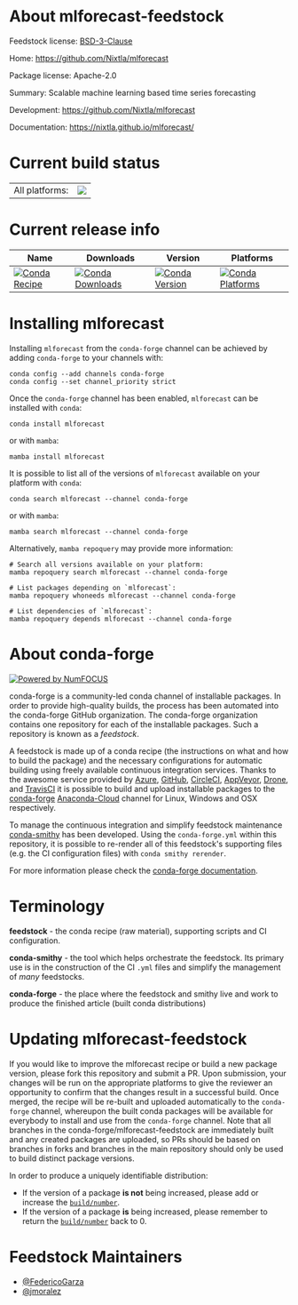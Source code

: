 About mlforecast-feedstock
==========================

Feedstock license: [BSD-3-Clause](https://github.com/conda-forge/mlforecast-feedstock/blob/main/LICENSE.txt)

Home: https://github.com/Nixtla/mlforecast

Package license: Apache-2.0

Summary: Scalable machine learning based time series forecasting

Development: https://github.com/Nixtla/mlforecast

Documentation: https://nixtla.github.io/mlforecast/

Current build status
====================


<table><tr><td>All platforms:</td>
    <td>
      <a href="https://dev.azure.com/conda-forge/feedstock-builds/_build/latest?definitionId=12678&branchName=main">
        <img src="https://dev.azure.com/conda-forge/feedstock-builds/_apis/build/status/mlforecast-feedstock?branchName=main">
      </a>
    </td>
  </tr>
</table>

Current release info
====================

| Name | Downloads | Version | Platforms |
| --- | --- | --- | --- |
| [![Conda Recipe](https://img.shields.io/badge/recipe-mlforecast-green.svg)](https://anaconda.org/conda-forge/mlforecast) | [![Conda Downloads](https://img.shields.io/conda/dn/conda-forge/mlforecast.svg)](https://anaconda.org/conda-forge/mlforecast) | [![Conda Version](https://img.shields.io/conda/vn/conda-forge/mlforecast.svg)](https://anaconda.org/conda-forge/mlforecast) | [![Conda Platforms](https://img.shields.io/conda/pn/conda-forge/mlforecast.svg)](https://anaconda.org/conda-forge/mlforecast) |

Installing mlforecast
=====================

Installing `mlforecast` from the `conda-forge` channel can be achieved by adding `conda-forge` to your channels with:

```
conda config --add channels conda-forge
conda config --set channel_priority strict
```

Once the `conda-forge` channel has been enabled, `mlforecast` can be installed with `conda`:

```
conda install mlforecast
```

or with `mamba`:

```
mamba install mlforecast
```

It is possible to list all of the versions of `mlforecast` available on your platform with `conda`:

```
conda search mlforecast --channel conda-forge
```

or with `mamba`:

```
mamba search mlforecast --channel conda-forge
```

Alternatively, `mamba repoquery` may provide more information:

```
# Search all versions available on your platform:
mamba repoquery search mlforecast --channel conda-forge

# List packages depending on `mlforecast`:
mamba repoquery whoneeds mlforecast --channel conda-forge

# List dependencies of `mlforecast`:
mamba repoquery depends mlforecast --channel conda-forge
```


About conda-forge
=================

[![Powered by
NumFOCUS](https://img.shields.io/badge/powered%20by-NumFOCUS-orange.svg?style=flat&colorA=E1523D&colorB=007D8A)](https://numfocus.org)

conda-forge is a community-led conda channel of installable packages.
In order to provide high-quality builds, the process has been automated into the
conda-forge GitHub organization. The conda-forge organization contains one repository
for each of the installable packages. Such a repository is known as a *feedstock*.

A feedstock is made up of a conda recipe (the instructions on what and how to build
the package) and the necessary configurations for automatic building using freely
available continuous integration services. Thanks to the awesome service provided by
[Azure](https://azure.microsoft.com/en-us/services/devops/), [GitHub](https://github.com/),
[CircleCI](https://circleci.com/), [AppVeyor](https://www.appveyor.com/),
[Drone](https://cloud.drone.io/welcome), and [TravisCI](https://travis-ci.com/)
it is possible to build and upload installable packages to the
[conda-forge](https://anaconda.org/conda-forge) [Anaconda-Cloud](https://anaconda.org/)
channel for Linux, Windows and OSX respectively.

To manage the continuous integration and simplify feedstock maintenance
[conda-smithy](https://github.com/conda-forge/conda-smithy) has been developed.
Using the ``conda-forge.yml`` within this repository, it is possible to re-render all of
this feedstock's supporting files (e.g. the CI configuration files) with ``conda smithy rerender``.

For more information please check the [conda-forge documentation](https://conda-forge.org/docs/).

Terminology
===========

**feedstock** - the conda recipe (raw material), supporting scripts and CI configuration.

**conda-smithy** - the tool which helps orchestrate the feedstock.
                   Its primary use is in the construction of the CI ``.yml`` files
                   and simplify the management of *many* feedstocks.

**conda-forge** - the place where the feedstock and smithy live and work to
                  produce the finished article (built conda distributions)


Updating mlforecast-feedstock
=============================

If you would like to improve the mlforecast recipe or build a new
package version, please fork this repository and submit a PR. Upon submission,
your changes will be run on the appropriate platforms to give the reviewer an
opportunity to confirm that the changes result in a successful build. Once
merged, the recipe will be re-built and uploaded automatically to the
`conda-forge` channel, whereupon the built conda packages will be available for
everybody to install and use from the `conda-forge` channel.
Note that all branches in the conda-forge/mlforecast-feedstock are
immediately built and any created packages are uploaded, so PRs should be based
on branches in forks and branches in the main repository should only be used to
build distinct package versions.

In order to produce a uniquely identifiable distribution:
 * If the version of a package **is not** being increased, please add or increase
   the [``build/number``](https://docs.conda.io/projects/conda-build/en/latest/resources/define-metadata.html#build-number-and-string).
 * If the version of a package **is** being increased, please remember to return
   the [``build/number``](https://docs.conda.io/projects/conda-build/en/latest/resources/define-metadata.html#build-number-and-string)
   back to 0.

Feedstock Maintainers
=====================

* [@FedericoGarza](https://github.com/FedericoGarza/)
* [@jmoralez](https://github.com/jmoralez/)


